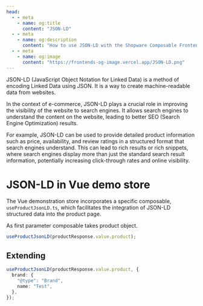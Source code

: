 ```yaml
---
head:
  - - meta
    - name: og:title
      content: "JSON-LD"
  - - meta
    - name: og:description
      content: "How to use JSON-LD with the Shopware Composable Frontends"
  - - meta
    - name: og:image
      content: "https://frontends-og-image.vercel.app/JSON-LD.png"
---
```


JSON-LD (JavaScript Object Notation for Linked Data) is a method of encoding Linked Data using JSON. It is a way to create machine-readable data from websites.

In the context of e-commerce, JSON-LD plays a crucial role in improving the visibility of the website to search engines. It allows search engines to understand the content on the website, leading to better SEO (Search Engine Optimization) results.

For example, JSON-LD can be used to provide detailed product information such as price, availability, and review ratings in a structured format that search engines understand. This can lead to rich results or rich snippets, where search engines display more than just the standard search result information, potentially increasing click-through rates and online visibility.

# JSON-LD in Vue demo store

The Vue demonstration store incorporates a specific composable, `useProductJsonLD.ts`, which facilitates the integration of JSON-LD structured data into the product page.

As first parameter composable takes product object.

```ts
useProductJsonLD(productResponse.value.product);
```

## Extending

```ts
useProductJsonLD(productResponse.value.product, {
  brand: {
    "@type": "Brand",
    name: "Test",
  },
});
```
